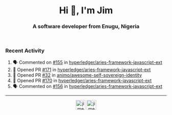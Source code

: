<h1 align="center">Hi 👋, I'm Jim</h1>
<h3 align="center">A software developer from Enugu, Nigeria</h3>
<br/>
<!-- https://github.com/rahuldkjain/github-profile-readme-generator --!>

<!--  <p align="left"><img src="https://github-readme-stats.vercel.app/api?username=rapaktech&show_icons=true&count_private=true&" alt="rapaktech" /></p> --!>

<!--
Github language stats
<p align="left"><img src="https://github-readme-stats.vercel.app/api/top-langs/?username=rapaktech&layout=compact" alt="rapaktech" /><p>
-->

<!-- Codestats language stats -->
<!-- <p align="left"><img src="https://codestats-readme.vercel.app/api/top-langs/?username=rapaktech&layout=compact&language_count=12" alt="rapaktech" /><p>    --!>
  
<h3>Recent Activity</h3>

<!--START_SECTION:activity-->
1. 🗣 Commented on [#155](https://github.com/hyperledger/aries-framework-javascript-ext/issues/155) in [hyperledger/aries-framework-javascript-ext](https://github.com/hyperledger/aries-framework-javascript-ext)
2. 💪 Opened PR [#171](https://github.com/hyperledger/aries-framework-javascript-ext/pull/171) in [hyperledger/aries-framework-javascript-ext](https://github.com/hyperledger/aries-framework-javascript-ext)
3. 💪 Opened PR [#32](https://github.com/animo/awesome-self-sovereign-identity/pull/32) in [animo/awesome-self-sovereign-identity](https://github.com/animo/awesome-self-sovereign-identity)
4. 💪 Opened PR [#170](https://github.com/hyperledger/aries-framework-javascript-ext/pull/170) in [hyperledger/aries-framework-javascript-ext](https://github.com/hyperledger/aries-framework-javascript-ext)
5. 🗣 Commented on [#156](https://github.com/hyperledger/aries-framework-javascript-ext/issues/156) in [hyperledger/aries-framework-javascript-ext](https://github.com/hyperledger/aries-framework-javascript-ext)
<!--END_SECTION:activity-->

---

<p align="center">
<a href="https://twitter.com/jimezesinachi" target="blank"><img align="center" src="https://cdn.jsdelivr.net/npm/simple-icons@3.0.1/icons/twitter.svg" alt="jimezesinachi" height="30" width="30" /></a>
<a href="https://linkedin.com/in/jimezesinachi" target="blank"><img align="center" src="https://cdn.jsdelivr.net/npm/simple-icons@3.0.1/icons/linkedin.svg" alt="jimezesinachi" height="30" width="30" /></a>
</p>
